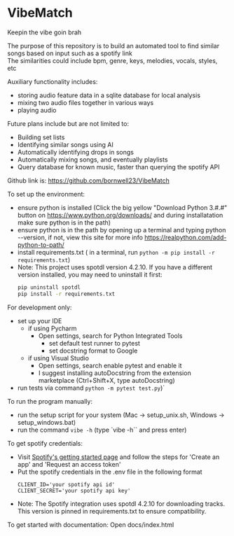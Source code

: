 # VibeMatch
Keepin the vibe goin brah

The purpose of this repository is to build an automated tool to find similar songs based on input such as a spotify link\
The similarities could include bpm, genre, keys, melodies, vocals, styles, etc

Auxiliary functionality includes:
* storing audio feature data in a sqlite database for local analysis
* mixing two audio files together in various ways
* playing audio

Future plans include but are not limited to:
* Building set lists
* Identifying similar songs using AI
* Automatically identifying drops in songs
* Automatically mixing songs, and eventually playlists
* Query database for known music, faster than querying the spotify API


Github link is: https://github.com/bornwell23/VibeMatch


To set up the environment:
* ensure python is installed (Click the big yellow "Download Python 3.#.#" button on https://www.python.org/downloads/ and during installatation make sure python is in the path)
* ensure python is in the path by opening up a terminal and typing python --version, if not, view this site for more info https://realpython.com/add-python-to-path/
* install requirements.txt ( in a terminal, run `python -m pip install -r requirements.txt`)
* Note: This project uses spotdl version 4.2.10. If you have a different version installed, you may need to uninstall it first:
  ```bash
  pip uninstall spotdl
  pip install -r requirements.txt
  ```

For development only:
* set up your IDE
  * if using Pycharm
    * Open settings, search for Python Integrated Tools
      * set default test runner to pytest
      * set docstring format to Google
  * if using Visual Studio
    * Open settings, search enable pytest and enable it
    * I suggest installing autoDocstring from the extension marketplace (Ctrl+Shift+X, type autoDocstring)
* run tests via command `python -m pytest test.py`)`

To run the program manually:
* run the setup script for your system (Mac -> setup_unix.sh, Windows -> setup_windows.bat)
* run the command `vibe -h` (type `vibe -h`` and press enter)

To get spotify credentials:
* Visit [Spotify's getting started page](https://developer.spotify.com/documentation/web-api/tutorials/getting-started#create-an-app) and follow the steps for 'Create an app' and 'Request an access token'
* Put the spotify credentials in the .env file in the following format
  ```
  CLIENT_ID='your spotify api id'
  CLIENT_SECRET='your spotify api key'
  ```
* Note: The Spotify integration uses spotdl 4.2.10 for downloading tracks. This version is pinned in requirements.txt to ensure compatibility.

To get started with documentation:
Open docs/index.html
